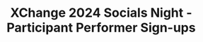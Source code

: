 ---
title: XChange 2024 Socials Night - Participant Performer Sign-ups

redirect_to: https://docs.google.com/forms/d/e/1FAIpQLSfahQ4Sy23CiJA8a_ktdRofR0L1Q3v_ORQxS6YWuTiv_QR3Dg/viewform
redirect_from: 
  - /XC24SocialsNightPerformer
  - /xc24socialsnightperformer
---